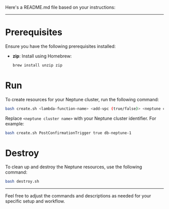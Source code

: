Here's a README.md file based on your instructions:

---

# Prerequisites

Ensure you have the following prerequisites installed:

- **zip**: Install using Homebrew:
  ```bash
  brew install unzip zip
  ```

# Run

To create resources for your Neptune cluster, run the following command:

```bash
bash create.sh <lambda-function-name> <add-vpc (true/false)> <neptune cluster name>]
```

Replace `<neptune cluster name>` with your Neptune cluster identifier. For example:

```bash
bash create.sh PostConfirmationTrigger true db-neptune-1
```

# Destroy

To clean up and destroy the Neptune resources, use the following command:

```bash
bash destroy.sh
```

---

Feel free to adjust the commands and descriptions as needed for your specific setup and workflow.
